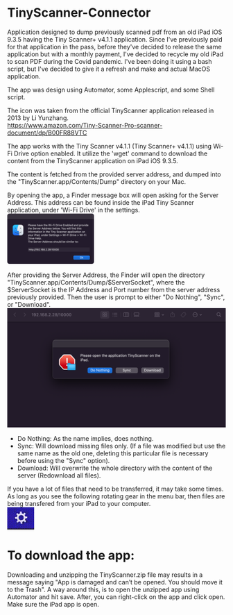 # TinyScanner-Connector
 Application designed to dump previously scanned pdf from an old iPad iOS 9.3.5 having the Tiny Scanner+ v4.1.1 application. Since I've previously paid for that application in the pass, before they've decided to release the same application but with a monthly payment, I've decided to recycle my old iPad to scan PDF during the Covid pandemic. I've been doing it using a bash script, but I've decided to give it a refresh and make and actual MacOS application.  
  
The app was design using Automator, some Applescript, and some Shell script.  
  
The icon was taken from the official TinyScanner application released in 2013 by Li Yunzhang.  
https://www.amazon.com/Tiny-Scanner-Pro-scanner-document/dp/B00FR88VTC  
  
The app works with the Tiny Scanner v4.1.1 (Tiny Scanner+ v4.1.1) using Wi-Fi Drive option enabled. It utilize the 'wget' command to download the content from the TinyScanner application on iPad iOS 9.3.5.  
  
The content is fetched from the provided server address, and dumped into the "TinyScanner.app/Contents/Dump" directory on your Mac.  
  
By opening the app, a Finder message box will open asking for the Server Address. This address can be found inside the iPad Tiny Scanner application, under 'Wi-Fi Drive' in the settings.
<img src=".media/Server-Address-Prompt.png" alt="drawing" width="200"/>

After providing the Server Address, the Finder will open the directory  "TinyScanner.app/Contents/Dump/$ServerSocket", where the $ServerSocket is the IP Address and Port number from the server address previously provided. Then the user is prompt to either "Do Nothing", "Sync", or "Download".  
![Action-Prompt](.media/Action-Prompt.png)
  
- Do Nothing: As the name implies, does nothing.  
- Sync: Will download missing files only. (If a file was modified but use the same name as the old one, deleting this particular file is necessary before using the "Sync" option).  
- Download: Will overwrite the whole directory with the content of the server (Redownload all files).  
  
  
If you have a lot of files that need to be transferred, it may take some times. As long as you see the following rotating gear in the menu bar, then files are being transfered from your iPad to your computer.  
![Menu-bar-Progression](.media/Menu-bar-Progression.gif)
  
  
# To download the app:
Downloading and unzipping the TinyScanner.zip file may results in a message saying "App is damaged and can’t be opened. You should move it to the Trash". A way around this, is to open the unzipped app using Automator and hit save. After, you can right-click on the app and click open. Make sure the iPad app is open.

